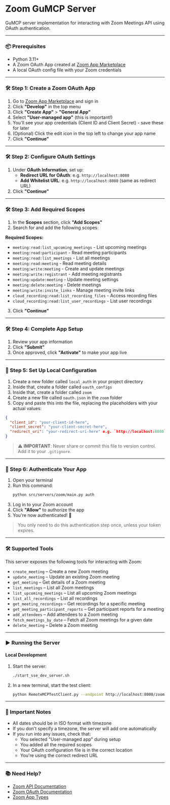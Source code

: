 # Zoom GuMCP Server

GuMCP server implementation for interacting with Zoom Meetings API using OAuth authentication.

---

### 📦 Prerequisites

- Python 3.11+
- A Zoom OAuth App created at [Zoom App Marketplace](https://marketplace.zoom.us/develop/create)
- A local OAuth config file with your Zoom credentials

---

### 🛠️ Step 1: Create a Zoom OAuth App

1. Go to [Zoom App Marketplace](https://marketplace.zoom.us/develop/create) and sign in
2. Click **"Develop"** in the top menu
3. Click **"Create App"** > **"General App"**
4. Select **"User-managed app"** (this is important!)
5. You'll see your app credentials (Client ID and Client Secret) - save these for later
6. (Optional) Click the edit icon in the top left to change your app name
7. Click **"Continue"**

---

### 🛠️ Step 2: Configure OAuth Settings

1. Under **OAuth Information**, set up:
   - **Redirect URL for OAuth**: e.g. `http://localhost:8080`
   - **Add Whitelist URL**: e.g. `http://localhost:8080` (same as redirect URL)
2. Click **"Continue"**

---

### 🛠️ Step 3: Add Required Scopes

1. In the **Scopes** section, click **"Add Scopes"**
2. Search for and add the following scopes:

**Required Scopes:**
- `meeting:read:list_upcoming_meetings` - List upcoming meetings
- `meeting:read:participant` - Read meeting participants
- `meeting:read:list_meetings` - List all meetings
- `meeting:read:meeting` - Read meeting details
- `meeting:write:meeting` - Create and update meetings
- `meeting:write:registrant` - Add meeting registrants
- `meeting:update:meeting` - Update meeting settings
- `meeting:delete:meeting` - Delete meetings
- `meeting:write:invite_links` - Manage meeting invite links
- `cloud_recording:read:list_recording_files` - Access recording files
- `cloud_recording:read:list_user_recordings` - List user recordings

3. Click **"Continue"**

---

### 🛠️ Step 4: Complete App Setup

1. Review your app information
2. Click **"Submit"**
3. Once approved, click **"Activate"** to make your app live

---

### 🔐 Step 5: Set Up Local Configuration

1. Create a new folder called `local_auth` in your project directory
2. Inside that, create a folder called `oauth_configs`
3. Inside that, create a folder called `zoom`
4. Create a new file called `oauth.json` in the `zoom` folder
5. Copy and paste this into the file, replacing the placeholders with your actual values:

```json
{
  "client_id": "your-client-id-here",
  "client_secret": "your-client-secret-here",
  "redirect_uri": "your-redirect-uri-here" e.g. `http://localhost:8080`
}
```

> ⚠️ **IMPORTANT**: Never share or commit this file to version control. Add it to your `.gitignore`.

---

### 🔐 Step 6: Authenticate Your App

1. Open your terminal
2. Run this command:
   ```bash
   python src/servers/zoom/main.py auth
   ```
3. Log in to your Zoom account
4. Click **"Allow"** to authorize the app
5. You're now authenticated! 🎉

> You only need to do this authentication step once, unless your token expires.

---

### 🛠️ Supported Tools

This server exposes the following tools for interacting with Zoom:

- `create_meeting` – Create a new Zoom meeting
- `update_meeting` – Update an existing Zoom meeting
- `get_meeting` – Get details of a Zoom meeting
- `list_meetings` – List all Zoom meetings
- `list_upcoming_meetings` – List all upcoming Zoom meetings
- `list_all_recordings` – List all recordings
- `get_meeting_recordings` – Get recordings for a specific meeting
- `get_meeting_participant_reports` – Get participant reports for a meeting
- `add_attendees` – Add attendees to a Zoom meeting
- `fetch_meetings_by_date` – Fetch all Zoom meetings for a given date
- `delete_meeting` – Delete a Zoom meeting

---

### ▶️ Running the Server

#### Local Development

1. Start the server:
   ```bash
   ./start_sse_dev_server.sh
   ```

2. In a new terminal, start the test client:
   ```bash
   python RemoteMCPTestClient.py --endpoint http://localhost:8000/zoom/local
   ```

---

### 📎 Important Notes

- All dates should be in ISO format with timezone
- If you don't specify a timezone, the server will add one automatically
- If you run into any issues, check that:
  - You selected "User-managed app" during setup
  - You added all the required scopes
  - Your OAuth configuration file is in the correct location
  - You're using the correct redirect URL

---

### 📚 Need Help?

- [Zoom API Documentation](https://marketplace.zoom.us/docs/api-reference/zoom-api/)
- [Zoom OAuth Documentation](https://marketplace.zoom.us/docs/guides/auth/oauth/)
- [Zoom App Types](https://marketplace.zoom.us/docs/guides/build/app-types/)
